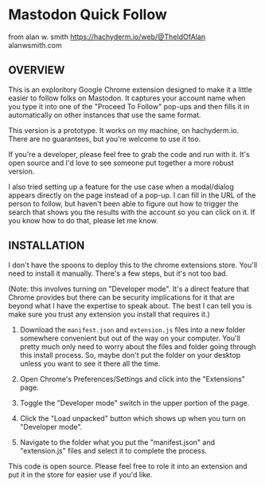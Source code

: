 # Mastodon Quick Follow

from alan w. smith
https://hachyderm.io/web/@TheIdOfAlan
alanwsmith.com

## OVERVIEW

This is an exploritory Google Chrome extension
designed to make it a little easier to follow
folks on Mastodon. It captures your account name
when you type it into one of the "Proceed To Follow"
pop-ups and then fills it in automatically on
other instances that use the same format.

This version is a prototype. It works on my machine,
on hachyderm.io. There are no guarantees, but you're
welcome to use it too.

If you're a developer, please feel free to grab
the code and run with it. It's open source and
I'd love to see someone put together a more robust
version.

I also tried setting up a feature for the use case
when a modal/dialog appears directly on the page
instead of a pop-up. I can fill in the URL of the
person to follow, but haven't been able to figure
out how to trigger the search that shows you the
results with the account so you can click on it.
If you know how to do that, please let me know.

## INSTALLATION

I don't have the spoons to deploy this to the
chrome extensions store. You'll need to install
it manually. There's a few steps, but it's not
too bad.

(Note: this involves turning on "Developer mode".
It's a direct feature that Chrome provides but
there can be security implications for it that are
beyond what I have the expertise to speak about.
The best I can tell you is make sure you trust any
extension you install that requires it.)

1. Download the `manifest.json` and `extension.js`
   files into a new folder somewhere convenient
   but out of the way on your computer. You'll
   pretty much only need to worry about the files
   and folder going through this install process.
   So, maybe don't put the folder on your desktop
   unless you want to see it there all the time.

2. Open Chrome's Preferences/Settings and
   click into the "Extensions" page.

3. Toggle the "Developer mode" switch in the
   upper portion of the page.

4. Click the "Load unpacked" button which shows
   up when you turn on "Developer mode".

5. Navigate to the folder what you put the
   "manifest.json" and "extension.js" files and
   select it to complete the process.

This code is open source. Please feel free to
role it into an extension and put it in the store
for easier use if you'd like.

